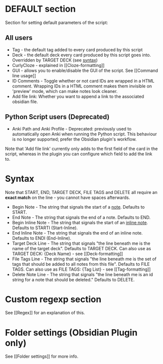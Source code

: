 # DEFAULT section

Section for setting default parameters of the script:
## All users
* Tag - the default tag added to every card produced by this script
* Deck - the default deck every card produced by this script goes into. Overridden by TARGET DECK (see [syntax](#syntax))
* CurlyCloze - explained in [[Cloze-formatting]]
* GUI - allows you to enable/disable the GUI of the script. See [[Command line usage]]
* ID Comments - Toggle whether or not card IDs are wrapped in a HTML comment. Wrapping IDs in a HTML comment makes them invisible on 'preview' mode, which can make notes look cleaner.
* Add file link: Whether you want to append a link to the associated obsidian file.

## Python Script users (Deprecated)
* Anki Path and Anki Profile - Deprecated: previously used to automatically open Anki when running the Python script. This behaviour is no longer supported; prefer the Obsidian plugin's workflow.

Note that 'Add file link' currently only adds to the first field of the card in the script, whereas in the plugin you can configure which field to add the link to.

# Syntax

Note that START, END, TARGET DECK, FILE TAGS and DELETE all require an **exact match** on the line - you cannot have spaces afterwards.
* Begin Note - The string that signals the start of a [note](#note-formatting). Defaults to START.
* End Note - The string that signals the end of a note. Defaults to END.
* Begin Inline Note - The string that signals the start of an [inline note](#inline-note-formatting). Defaults to STARTI (Start-Inline).
* End Inline Note - The string that signals the end of an inline note. Defaults to ENDI (End-Inline).
* Target Deck Line - The string that signals "the line beneath me is the name of the target deck". Defaults to TARGET DECK. Can also use as TARGET DECK: {Deck Name} - see [[Deck-formatting]]
* File Tags Line - The string that signals "the line beneath me is the set of tags that should be added to all notes from this file". Defaults to FILE TAGS. Can also use as FILE TAGS: {Tag List} - see [[Tag-formatting]]
* Delete Note Line - The string that signals "the line beneath me is an id string for a note that should be deleted." Defaults to DELETE.

# Custom regexp section

See [[Regex]] for an explanation of this.

# Folder settings (Obsidian Plugin only)
See [[Folder settings]] for more info.